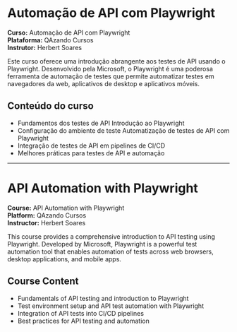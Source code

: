 # Automação de API com Playwright

**Curso:** Automação de API com Playwright <br>
**Plataforma:** QAzando Cursos <br>
**Instrutor:** Herbert Soares

Este curso oferece uma introdução abrangente aos testes de API usando o Playwright. Desenvolvido pela Microsoft, o Playwright é uma poderosa ferramenta de automação de testes que permite automatizar testes em navegadores da web, aplicativos de desktop e aplicativos móveis. 

## Conteúdo do curso

- Fundamentos dos testes de API Introdução ao Playwright
- Configuração do ambiente de teste Automatização de testes de API com Playwright
- Integração de testes de API em pipelines de CI/CD
- Melhores práticas para testes de API e automação

----------------------------------------------------------------------------------------------------------------------

# API Automation with Playwright

**Course:** API Automation with Playwright <br>
**Platform:** QAzando Cursos <br>
**Instructor:** Herbert Soares

This course provides a comprehensive introduction to API testing using Playwright. Developed by Microsoft, Playwright is a powerful test automation tool that enables automation of tests across web browsers, desktop applications, and mobile apps.

## Course Content

- Fundamentals of API testing and introduction to Playwright
- Test environment setup and API test automation with Playwright
- Integration of API tests into CI/CD pipelines
- Best practices for API testing and automation
